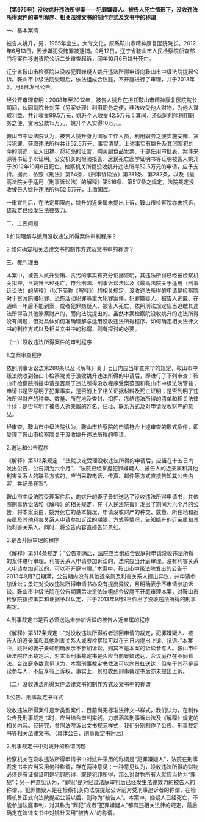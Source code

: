**【第975号】没收姚升违法所得案——犯罪嫌疑人、被告人死亡情形下，没收违法所得案件的审判程序、相关法律文书的制作方式及文书中的称谓**

一、基本案情

被告人姚升，男，1955年出生，大专文化，原系鞍山市精神康复医院院长。2012年6月13日，因涉嫌犯受贿罪被逮捕。9月12日，辽宁省鞍山市人民检察院侦查部门将案件移送该院公诉二处审查起诉，同年10月6日姚升死亡。

辽宁省鞍山市检察院以没收犯罪嫌疑人姚升违法所得申请向鞍山市中级法院提起公诉。鞍山市中级法院受理后，依法组成合议庭，不开庭进行了审理，并于2013年3。月8日发出公告。

经公开审理查明：2008年至2012年，被告人姚升在担任鞍山市精神康复医院院长期间，伙同副院长刘萍（另案处理）利用职务之便，非法收受他人财物，为他人谋取利益，共计收受99.5万元，姚升个人收受42.5万元；其间，还伙同刘萍利用职务之便，贪污公款15万元，姚升个人实得10万元。

鞍山市中级法院认为，被告人姚升身为国家工作人员，利用职务之便实施受贿、贪污犯罪，获取违法所得共计52.5万元，事实清楚。上述事实有姚升及其同案犯刘萍的供述，证人田艳、郝和亮的证言，购买副食品发票、干部任用审批表、案件来源等书证予以证明。公安机关的检验报告、居民死亡医学证明书等证明被告人姚升于2012年10月6日死亡。检察机关所提没收姚升违法所得52.5万元的申请，应予支持。据此，依照《刑法》第64条，《刑事诉讼法》第281条、第282条，以及《最高法院关于适用（刑事诉讼法）的解释》第516条、第517条之规定，法院裁定没收被告人姚升违法所得52.5万元，上缴国库。

一审宣判后，在法定期限内，姚升的近亲属未提出上诉，鞍山市检察院亦未抗诉，该裁定已经发生法律效力。

二、主要问题

1.如何理解与适用没收违法所得案件审判程序？

2.如何确定相关法律文书的制作方式及文书中的称谓？

三、裁判理由

本案中，被告人姚升受贿、贪污的事实有充分证据证明，其违法所得已经被检察机关扣押，且姚升已经死亡，符合刑法、刑事诉讼法以及《最高法院关于适用（刑事诉讼法）的解释》（以下简称《解释》）的相关规定。没收违法所得的申请是检察院对于贪污贿赂犯罪、恐怖活动犯罪等重大犯罪案件，犯罪嫌疑人、被告人逃匿、在通缉一年后不能到案，或者犯罪嫌疑人、被告人死亡，依照刑法规定应当追缴其违法所得及其他涉案财产的，而向法院提出的。虽然本案检察院没收姚升的违法所得没有问题，但对具体如何准确理解与适用没收违法所得程序，如何确定相关法律文书的制作方式以及相关文书中的称谓，则有探讨的必要。

（一）没收违法所得案件的审判程序

1.立案审查程序

依照刑事诉讼法第280条以及《解释》关于七日内应当审查完毕的规定，鞍山市中级法院收到鞍山市检察院关于没收姚升违法所得的申请后，即进行了下列审查：鞍山市检察院所提申请是否属于违法所得没收程序受案范围和鞍山市中级法院管辖；申请书是否写明了犯罪事实，是否附上了相关证据材料及死亡证明；是否列明了违法所得财产的种类、数量、所在地及查封、扣押、冻结违法所得的清单和相关法律手续；是否写明了被告人近亲属的姓名、住址、联系方式及对申请没收财产的意见。

经审查，鞍山市中级法院认为，鞍山市检察院的申请符合上述审查的形式条件，即受理了鞍山市检察院关于没收姚升违法所得的申请。

2.送达和公告程序

《解释》第512条规定：“法院决定受理没收违法所得的申请后，应当在十五日内发出公告，公告期为六个月”，“法院已经掌握犯罪嫌疑人、被告人的近亲属和其他利害关系人的联系方式的，应当采取电话、传真、邮件等方式直接告知其公告内容，并记录在案”。

鞍山市中级法院受理案件后，向姚升的妻子景虹送达了没收违法所得申请书，并依照刑事诉讼法和《解释》的相关规定，在《人民法院报》发出了期间为六个月的公告，将本案案由，姚升死亡的基本情况，申请没收财产的种类、数量、所在地和近亲属及其他利害关系人申请参加诉讼的期限、方式等情况，告知姚升的近亲属和其他利害关系人。同时，将公告内容直接告知景虹。

3.是否开庭审理的程序

《解释》第514条规定：“公告期满后，法院应当组成合议庭对申请没收违法所得的案件进行审理。利害关系人申请参加诉讼的，法院应当开庭审理。没有利害关系人申请参加诉讼的，可以不开庭审理。”本案中，鞍山市中级法院发出的公告于2013年9月7日期满，公告期内没有其他近亲属及利害关系人提出异议，并申请参加诉讼；景虹对没收违法所得申请书亦没有提出异议，且明确表示不申请参加诉讼。鞍山市中级法院在公告期满后决定依法组成合议庭不开庭审理本案，对鞍山市检察院指控事实和证据予以认定，并于2013年9月9日作出了没收违法所得的刑事裁定。

4.刑事裁定书是否必须送达未参加诉讼的被告人近亲属的程序

《解释》第517条规定：“对没收违法所得或者驳回申请的裁定，犯罪嫌疑人、被告人的近亲属和其他利害关系人或者检察院可以在五日内提出上诉、抗诉。”本案中，姚升的妻子景虹明确表示不参加诉讼，则其不是本案的诉讼参与人。鞍山市中级法院作出裁定后，对本案刑事裁定书是否应当向景虹送达，合议庭存在不同看法。合议庭多数意见认为，本案刑事裁定书依法可以向景虹送达，但鉴于其不是诉讼参与人，不应享有上诉权。事实上，景虹收到刑事裁定书后亦未提出上诉。

（二）没收违法所得案件法律文书的制作方式及文书中的称谓

1.公告、刑事裁定书样式

没收违法所得案件是新类型案件，目前尚无标准法律文书样式，我们认为，在制作公告及刑事裁定书时，应当结合审判实践，力求涵盖刑事诉讼法及《解释》规定的相关内容。经研究，参照法院诉讼文书规范样式，我们分别制作了公告、刑事裁定书等相关法律文书。（具体公告、刑事裁定书附后）

2.刑事裁定书中对姚升的称谓问题

检察机关在没收违法所得申请书中对姚升采用的称谓是“犯罪嫌疑人”，法院在刑事裁定书中应当采用何种称谓，存在两种意见：一种意见认为，没收违法所得的财物必须是有证据证明是犯罪所得，既是犯罪所得，那么对财物所有人就应当称为“罪犯”；另一种意见认为，“罪犯”是对经过法庭审判后已经发生法律效力的被告人的称谓，。犯罪嫌疑人是在检察机关向法院提起公诉前对受刑事追诉者的称谓，在检察机关正式向法院提起公诉以后，则称为“被告人”。本案中，嫌疑人已经死亡，不能参加法庭审判，对其称为“罪犯”或者“犯罪嫌疑人”都有违相关法律的规定，最后确定在法律文书中对姚升采用“被告人”的称谓。
